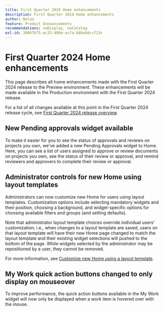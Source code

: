 ```yaml
---
title: First Quarter 2024 Home enhancements
description: First Quarter 2024 Home enhancements
author: Nolan
feature: Product Announcements
recommendations: noDisplay, noCatalog
exl-id: 30867b75-ec33-486e-acfa-b8bab6ccf23c
---
```

# First Quarter 2024 Home enhancements

This page describes all home enhancements made with the First Quarter 2024 release to the Preview environment. These enhancements will be made available in the Production environment with the First Quarter 2024 release.

For a list of all changes available at this point in the First Quarter 2024 release cycle, see [First Quarter 2024 release overview](/help/quicksilver/product-announcements/product-releases/24-q1-release-activity/24-q1-release-overview.md).

## New Pending approvals widget available

To make it easier for you to see the status of approvals and reviews on projects you own, we've added a new Pending Approvals widget to Home. Here, you can see a list of users assigned to approve or review documents on projects you own, see the status of their review or approval, and remind reviewers and approvers to complete their review or approval.


## Administrator controls for new Home using layout templates

Administrators can now customize new Home for users using layout templates. Customization options include selecting mandatory widgets and their position, choosing a background, and widget-specific options for choosing available filters and groups (and setting defaults).

Note that administrator layout template choices override individual users' customization; i.e., when changes to a layout template are saved, users on that layout template will have their new Home page changed to match the layout template and their existing widget selections will pushed to the bottom of the page. While widgets selected by the administrator may be repositioned by a user, they cannot be removed.

For more information, see [Customize new Home using a layout template](/help/quicksilver/administration-and-setup/customize-workfront/use-layout-templates/customize-new-home-layout-template.md).

## My Work quick action buttons changed to only display on mouseover

To improve performance, the quick action buttons available in the My Work widget will now only be displayed when a work item is hovered over with the mouse.
